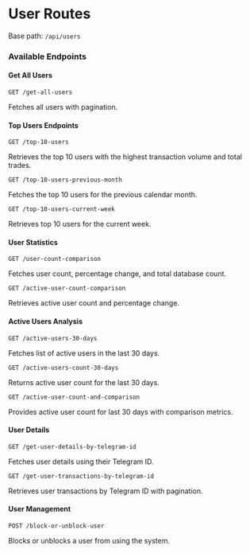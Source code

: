 # User Routes

Base path: `/api/users`

### Available Endpoints

#### Get All Users

```http
GET /get-all-users
```

Fetches all users with pagination.

#### Top Users Endpoints

```http
GET /top-10-users
```

Retrieves the top 10 users with the highest transaction volume and total trades.

```http
GET /top-10-users-previous-month
```

Fetches the top 10 users for the previous calendar month.

```http
GET /top-10-users-current-week
```

Retrieves top 10 users for the current week.

#### User Statistics

```http
GET /user-count-comparison
```

Fetches user count, percentage change, and total database count.

```http
GET /active-user-count-comparison
```

Retrieves active user count and percentage change.

#### Active Users Analysis

```http
GET /active-users-30-days
```

Fetches list of active users in the last 30 days.

```http
GET /active-users-count-30-days
```

Returns active user count for the last 30 days.

```http
GET /active-user-count-and-comparison
```

Provides active user count for last 30 days with comparison metrics.

#### User Details

```http
GET /get-user-details-by-telegram-id
```

Fetches user details using their Telegram ID.

```http
GET /get-user-transactions-by-telegram-id
```

Retrieves user transactions by Telegram ID with pagination.

#### User Management

```http
POST /block-or-unblock-user
```

Blocks or unblocks a user from using the system.
